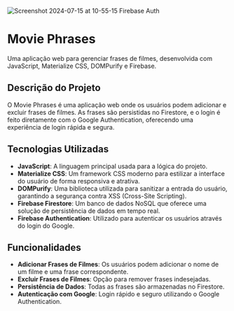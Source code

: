 ![Screenshot 2024-07-15 at 10-55-15 Firebase Auth](https://github.com/user-attachments/assets/de895d05-6905-4968-8640-1b33fd175537)
# Movie Phrases

Uma aplicação web para gerenciar frases de filmes, desenvolvida com JavaScript, Materialize CSS, DOMPurify e Firebase.

## Descrição do Projeto

O Movie Phrases é uma aplicação web onde os usuários podem adicionar e excluir frases de filmes. As frases são persistidas no Firestore, e o login é feito diretamente com o Google Authentication, oferecendo uma experiência de login rápida e segura.

## Tecnologias Utilizadas

- **JavaScript**: A linguagem principal usada para a lógica do projeto.
- **Materialize CSS**: Um framework CSS moderno para estilizar a interface do usuário de forma responsiva e atrativa.
- **DOMPurify**: Uma biblioteca utilizada para sanitizar a entrada do usuário, garantindo a segurança contra XSS (Cross-Site Scripting).
- **Firebase Firestore**: Um banco de dados NoSQL que oferece uma solução de persistência de dados em tempo real.
- **Firebase Authentication**: Utilizado para autenticar os usuários através do login do Google.

## Funcionalidades

- **Adicionar Frases de Filmes**: Os usuários podem adicionar o nome de um filme e uma frase correspondente.
- **Excluir Frases de Filmes**: Opção para remover frases indesejadas.
- **Persistência de Dados**: Todas as frases são armazenadas no Firestore.
- **Autenticação com Google**: Login rápido e seguro utilizando o Google Authentication.
